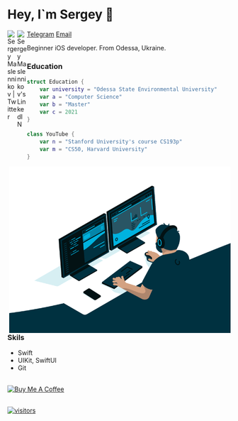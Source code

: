 # Hey, I`m Sergey 👋

<a href="https://twitter.com/ser_maslennikov/">
  <img align="left" alt="Sergey Maslennikov | Twitter" width="22px" src="https://raw.githubusercontent.com/peterthehan/peterthehan/master/assets/twitter.svg" />
</a>
<a href="https://linkedin.com/in/obrienser/">
  <img align="left" alt="Sergey Maslennikov's LinkedIN" width="22px" src="https://raw.githubusercontent.com/peterthehan/peterthehan/master/assets/linkedin.svg" />
</a>

[Telegram](https://t.me/obrienser)
[Email](obrienser@gmail.com)

Beginner iOS developer. From Odessa, Ukraine.
<br>

### Education
```swift
struct Education {
    var university = "Odessa State Environmental University"
    var a = "Computer Science"
    var b = "Master"
    var c = 2021
}

class YouTube {
    var n = "Stanford University's course CS193p"
    var m = "CS50, Harvard University"
}
```
<img align="right" src="/image03.gif" width="500" />

### Skils
* Swift<br>
* UIKit, SwiftUI<br>
* Git<br>

<br>
<a href="https://www.buymeacoffee.com/obrienser">
  <img src="https://cdn.buymeacoffee.com/buttons/v2/default-yellow.png" alt="Buy Me A Coffee" width="140">
</a>
<br><br>

[![visitors](https://visitor-badge.glitch.me/badge?page_id=obrienser)](https://github.com/obrienser/)


